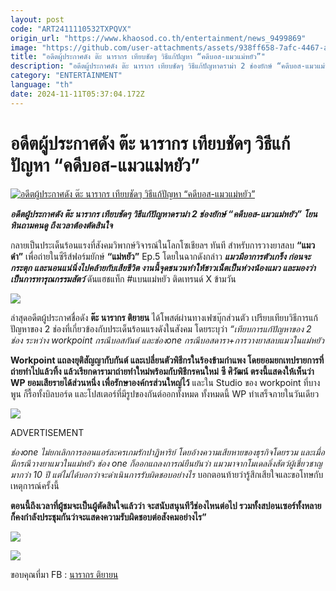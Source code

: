 ```yaml
---
layout: post
code: "ART2411110532TXPQVX"
origin_url: "https://www.khaosod.co.th/entertainment/news_9499869"
image: "https://github.com/user-attachments/assets/938ff658-7afc-4467-ab72-79bc8b7210c4"
title: "อดีตผู้ประกาศดัง ต๊ะ นารากร เทียบชัดๆ วิธีแก้ปัญหา “คดีบอส-แมวแม่หยัว”"
description: "อดีตผู้ประกาศดัง ต๊ะ นารากร เทียบชัดๆ วิธีแก้ปัญหาดราม่า 2 ช่องยักษ์ “คดีบอส-แมวแม่หยัว” โยนหินถามคนดู ถึงเวลาต้องตัดสินใจ"
category: "ENTERTAINMENT"
language: "th"
date: 2024-11-11T05:37:04.172Z
---
```


# อดีตผู้ประกาศดัง ต๊ะ นารากร เทียบชัดๆ วิธีแก้ปัญหา “คดีบอส-แมวแม่หยัว”

[![อดีตผู้ประกาศดัง ต๊ะ นารากร เทียบชัดๆ วิธีแก้ปัญหา “คดีบอส-แมวแม่หยัว”](https://www.khaosod.co.th/wpapp/uploads/2024/11/thaaaa111.jpg "อดีตผู้ประกาศดัง ต๊ะ นารากร เทียบชัดๆ วิธีแก้ปัญหา “คดีบอส-แมวแม่หยัว”")](https://www.khaosod.co.th/wpapp/uploads/2024/11/thaaaa111.jpg)

_**อดีตผู้ประกาศดัง ต๊ะ นารากร เทียบชัดๆ วิธีแก้ปัญหาดราม่า 2 ช่องยักษ์ “คดีบอส-แมวแม่หยัว” โยนหินถามคนดู ถึงเวลาต้องตัดสินใจ**_

กลายเป็นประเด็นร้อนแรงที่สังคมวิพากษ์วิจารณ์ในโลกโซเชียลฯ ทันที สำหรับการวางยาสลบ **“แมวดำ”** เพื่อถ่ายในซีรีส์ฟอร์มยักษ์ **“แม่หยัว”** Ep.5 โดยในฉากดังกล่าว _**แมวมีอาการตัวเกร็ง ก่อนจะกระตุก และนอนแน่นิ่งไปคล้ายกับเสียชีวิต งานนี้จุดชนวนทำให้ชาวเน็ตเป็นห่วงน้องแมว และมองว่าเป็นการทารุณกรรมสัตว์**_ ดันแฮชแท็ก #แบนแม่หยัว ติดเทรนด์ X ข้ามวัน

[![](https://www.khaosod.co.th/wpapp/uploads/2024/11/11111111111111.jpg)](https://www.khaosod.co.th/wpapp/uploads/2024/11/11111111111111.jpg)

ล่าสุดอดีตผู้ประกาศชื่อดัง **ต๊ะ นารากร ติยายน** ได้โพสต์ผ่านทางเฟซบุ๊กส่วนตัว เปรียบเทียบวิธีการแก้ปัญหาของ 2 ช่องที่เกี่ยวข้องกับประเด็นร้อนแรงดังในสังคม โดยระบุว่า _“เทียบการแก้ปัญหาของ 2 ช่อง ระหว่าง workpoint กรณีบอสกันต์ และช่องone กรณีบอสดารา+การวางยาสลบแมวในแม่หยัว_

**Workpoint แถลงยุติสัญญากับกันต์ และเปลี่ยนตัวพิธีกรในร้องข้ามกำแพง โดยยอมยกเทปรายการที่ถ่ายทำไปแล้วทิ้ง แล้วเรียกดารามาถ่ายทำใหม่พร้อมกับพิธีกรคนใหม่** **ซี ศิวัฒน์ ตรงนี้แสดงให้เห็นว่า WP ยอมเสียรายได้ส่วนหนึ่ง เพื่อรักษาองค์กรส่วนใหญ่ไว้** และใน Studio ของ workpoint ที่บางพูน ก็รื้อทั้งบิลบอร์ด และโปสเตอร์ที่มีรูปของกันต์ออกทั้งหมด ทั้งหมดนี้ WP ทำเสร็จภายในวันเดียว

[![](https://www.khaosod.co.th/wpapp/uploads/2024/11/22222222222222-3.jpg)](https://www.khaosod.co.th/wpapp/uploads/2024/11/22222222222222-3.jpg)

ADVERTISEMENT

_ช่องone ไม่ยกเลิกการออนแอร์ละครเกมรักปาฏิหาริย์ โดยอ้างความเสียหายของธุรกิจโดยรวม และเมื่อมีกรณีวางยาแมวในแม่หยัว ช่อง one ก็ออกแถลงการณ์ยืนยันว่า แมวมาจากโมเดลลิ่งสัตว์ผู้เชี่ยวชาญมากว่า 10 ปี แต่ไม่ได้บอกว่าจะดำเนินการรับผิดชอบอย่างไร_ บอกตอนท้ายว่ารู้สึกเสียใจและขอโทษกับเหตุการณ์ครั้งนี้

**ตอนนี้ถึงเวลาที่ผู้ชมจะเป็นผู้ตัดสินใจแล้วว่า จะสนับสนุนทีวีช่องไหนต่อไป รวมทั้งสปอนเซอร์ทั้งหลายก็คงกำลังประชุมกันว่าจะแสดงความรับผิดชอบต่อสังคมอย่างไร”**

[![](https://www.khaosod.co.th/wpapp/uploads/2024/11/4444444444444-4.jpg)](https://www.khaosod.co.th/wpapp/uploads/2024/11/4444444444444-4.jpg)

[![](https://www.khaosod.co.th/wpapp/uploads/2024/11/3333333333333-2.jpg)](https://www.khaosod.co.th/wpapp/uploads/2024/11/3333333333333-2.jpg)

ขอบคุณที่มา FB : [นารากร ติยายน](https://www.facebook.com/profile.php?id=1379945690&locale=th_TH)